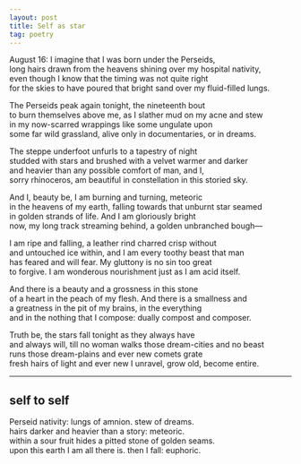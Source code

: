 ```yaml
---
layout: post
title: Self as star
tag: poetry
---
```


August 16: I imagine that I was born under the Perseids,  
long hairs drawn from the heavens shining over my hospital nativity,  
even though I know that the timing was not quite right  
for the skies to have poured that bright sand over my fluid-filled lungs.  
<!--more-->

The Perseids peak again tonight, the nineteenth bout  
to burn themselves above me, as I slather mud on my acne and stew  
in my now-scarred wrappings like some ungulate upon  
some far wild grassland, alive only in documentaries, or in dreams.  

The steppe underfoot unfurls to a tapestry of night  
studded with stars and brushed with a velvet warmer and darker  
and heavier than any possible comfort of man, and I,  
sorry rhinoceros, am beautiful in constellation in this storied sky.  

And I, beauty be, I am burning and turning, meteoric  
in the heavens of my earth, falling towards that unburnt star seamed  
in golden strands of life. And I am gloriously bright  
now, my long track streaming behind, a golden unbranched bough—  

I am ripe and falling, a leather rind charred crisp without  
and untouched ice within, and I am every toothy beast that man  
has feared and will fear. My gluttony is no sin too great  
to forgive. I am wonderous nourishment just as I am acid itself.  

And there is a beauty and a grossness in this stone  
of a heart in the peach of my flesh. And there is a smallness and  
a greatness in the pit of my brains, in the everything  
and in the nothing that I compose: dually compost and composer.  

Truth be, the stars fall tonight as they always have  
and always will, till no woman walks those dream-cities and no beast   
runs those dream-plains and ever new comets grate  
fresh hairs of light and ever new I unravel, grow old, become entire.  

---

## self to self

Perseid nativity: lungs of amnion. stew of dreams.  
hairs darker and heavier than a story: meteoric.  
within a sour fruit hides a pitted stone of golden seams.  
upon this earth I am all there is. then I fall: euphoric.  
